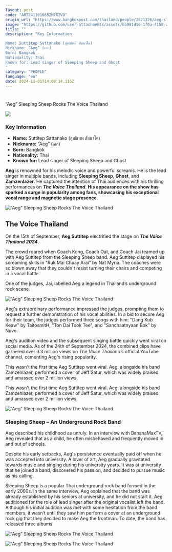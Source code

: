 ```yaml
---
layout: post
code: "ART2411010652M7XIVD"
origin_url: "https://www.bangkokpost.com/thailand/people/2871326/aeg-sleeping-sheep-rocks-the-voice-thailand"
image: "https://github.com/user-attachments/assets/ba981d1e-1f0a-4158-a63b-d1b871d5ad5a"
title: ""
description: "Key Information 

Name: Suttitep Sattanako (สุทธิเทพ สัตนาโค) 
Nickname: “Aeg” (เอก)  
Born: Bangkok 
Nationality: Thai
Known for: Lead singer of Sleeping Sheep and Ghost    
"
category: "PEOPLE"
language: "en"
date: 2024-11-01T14:09:14.116Z
---
```


# 

“Aeg” Sleeping Sheep Rocks The Voice Thailand

![](https://static.bangkokpost.com/media/content/20240924/c1_2871326_240924160337.jpg)

### Key Information 

*   **Name:** Suttitep Sattanako (สุทธิเทพ สัตนาโค) 
*   **Nickname:** “Aeg” (เอก)  
*   **Born:** Bangkok 
*   **Nationality:** Thai
*   **Known for:** Lead singer of Sleeping Sheep and Ghost    

**Aeg** is renowned for his melodic voice and powerful screams. He is the lead singer in multiple bands, including **Sleeping Sheep**, **Ghost**, and **Zamzenlazer**. He captured the attention of Thai audiences with his thrilling performances on _**The Voice Thailand**_. **His appearance on the show has sparked a surge in popularity among fans, showcasing his exceptional vocal range and magnetic stage presence**.

![“Aeg” Sleeping Sheep Rocks The Voice Thailand](https://github.com/user-attachments/assets/ab99e89d-62be-4aba-8b55-3a2f9af06748)

The Voice Thailand 
-------------------

On the 15th of September, **Aeg Suttitep** electrified the stage on _**The Voice Thailand 2024**_. 

The crowd roared when Coach Kong, Coach Oat, and Coach Jai teamed up with Aeg Suttitep from the Sleeping Sheep band. Aeg Suttitep displayed his screaming skills in "Ruk Mai Chuay Arai" by Nat Myria. The coaches were so blown away that they couldn't resist turning their chairs and competing in a vocal battle.

One of the judges, Jai, labelled Aeg a legend in Thailand’s underground rock scene.

![“Aeg” Sleeping Sheep Rocks The Voice Thailand](https://github.com/user-attachments/assets/84ebf21c-f488-4438-a0a1-b231b42cfbe8)

Aeg's extraordinary performance impressed the judges, prompting them to request a further demonstration of his vocal abilities. In a bid to secure Aeg for their team, the judges performed three songs with him: "Dang Kub Keaw" by TaitosmitH, "Ton Dai Took Tee", and "Sanchaatnyaan Bok" by Nuvo.

Aeg's audition video and the subsequent singing battle quickly went viral on social media. As of the 24th of September 2024, the combined clips have garnered over 3.3 million views on _The Voice Thailand’s_ official YouTube channel, cementing Aeg's rising popularity.

This wasn't the first time Aeg Suttitep went viral. Aeg, alongside his band Zamzenlazer, performed a cover of Jeff Satur, which was widely praised and amassed over 2 million views.

This wasn't the first time Aeg Suttitep went viral. Aeg, alongside his band Zamzenlazer, performed a cover of Jeff Satur, which was widely praised and amassed over 2 million views.  

![“Aeg” Sleeping Sheep Rocks The Voice Thailand](https://static.bangkokpost.com/media/content/20240924/5282493.jpg)

### Sleeping Sheep – An Underground Rock Band  

Aeg described his childhood as unruly. In an interview with BananaMaxTV, Aeg revealed that as a child, he often misbehaved and frequently moved in and out of schools.

Despite his early setbacks, Aeg's persistence eventually paid off when he was accepted into university. A lover of art, Aeg gradually gravitated towards music and singing during his university years. It was at university that he joined a band, discovered his passion, and decided to pursue music as his calling.

Sleeping Sheep is a popular Thai underground rock band formed in the early 2000s. In the same interview, Aeg explained that the band was already established by his seniors at university, and he did not start it. Aeg auditioned for the role of lead singer after the original vocalist left the band. Although his initial audition was met with some hesitation from the band members, it wasn’t until they saw him perform a cover at an underground rock gig that they decided to make Aeg the frontman. To date, the band has released three albums. 

![“Aeg” Sleeping Sheep Rocks The Voice Thailand](https://github.com/user-attachments/assets/5d602151-d477-407b-b620-69e45790849c)

![“Aeg” Sleeping Sheep Rocks The Voice Thailand](https://github.com/user-attachments/assets/42cb7ac9-7603-49c2-b682-1ef05a1ee837)